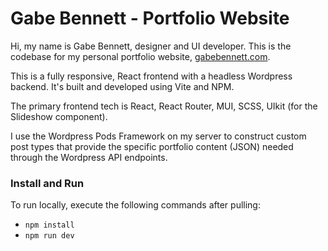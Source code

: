 # Gabe Bennett - Portfolio Website

Hi, my name is Gabe Bennett, designer and UI developer. 
This is the codebase for my personal portfolio website, 
[gabebennett.com](https://gabebennett.com).

This is a fully responsive, React frontend with a headless 
Wordpress backend. It's built and developed using Vite and NPM.

The primary frontend tech is React, React Router, MUI, SCSS, 
UIkit (for the Slideshow component).

I use the Wordpress Pods Framework on my server to construct custom post 
types that provide the specific portfolio content 
(JSON) needed through the Wordpress API endpoints.

### Install and Run

To run locally, execute the following commands after pulling:

- `npm install`
- `npm run dev`